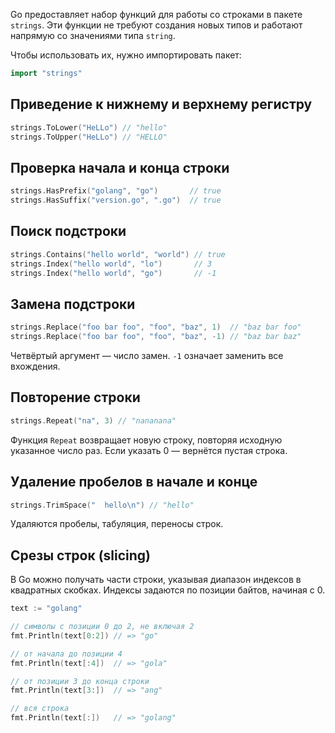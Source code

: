Go предоставляет набор функций для работы со строками в пакете `strings`. Эти функции не требуют создания новых типов и работают напрямую со значениями типа `string`.

Чтобы использовать их, нужно импортировать пакет:

```go
import "strings"
```

## Приведение к нижнему и верхнему регистру

```go
strings.ToLower("HeLLo") // "hello"
strings.ToUpper("HeLLo") // "HELLO"
```

## Проверка начала и конца строки

```go
strings.HasPrefix("golang", "go")       // true
strings.HasSuffix("version.go", ".go")  // true
```

## Поиск подстроки

```go
strings.Contains("hello world", "world") // true
strings.Index("hello world", "lo")       // 3
strings.Index("hello world", "go")       // -1
```

## Замена подстроки

```go
strings.Replace("foo bar foo", "foo", "baz", 1)  // "baz bar foo"
strings.Replace("foo bar foo", "foo", "baz", -1) // "baz bar baz"
```

Четвёртый аргумент — число замен. `-1` означает заменить все вхождения.

## Повторение строки

```go
strings.Repeat("na", 3) // "nananana"
```

Функция `Repeat` возвращает новую строку, повторяя исходную указанное число раз. Если указать 0 — вернётся пустая строка.

## Удаление пробелов в начале и конце

```go
strings.TrimSpace("  hello\n") // "hello"
```

Удаляются пробелы, табуляция, переносы строк.

## Срезы строк (slicing)

В Go можно получать части строки, указывая диапазон индексов в квадратных скобках. Индексы задаются по позиции байтов, начиная с 0.

```go
text := "golang"

// символы с позиции 0 до 2, не включая 2
fmt.Println(text[0:2]) // => "go"

// от начала до позиции 4
fmt.Println(text[:4])  // => "gola"

// от позиции 3 до конца строки
fmt.Println(text[3:])  // => "ang"

// вся строка
fmt.Println(text[:])   // => "golang"
```
